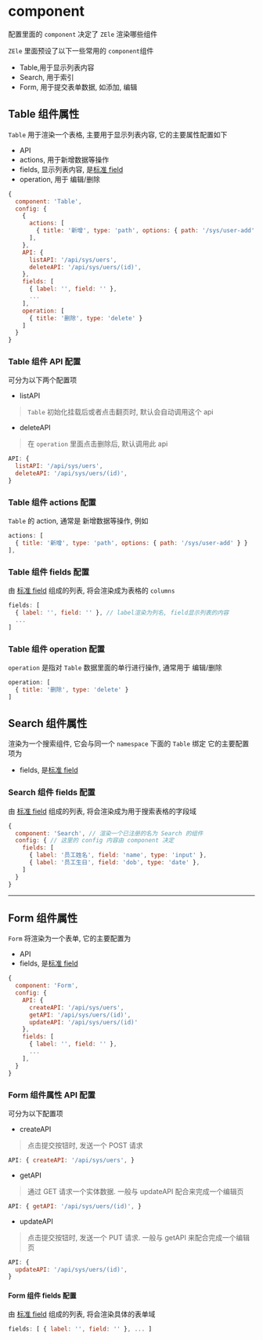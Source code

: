 # component

配置里面的 `component` 决定了 `ZEle` 渲染哪些组件

`ZEle` 里面预设了以下一些常用的 `component`组件

- Table,用于显示列表内容
- Search, 用于索引
- Form, 用于提交表单数据, 如添加, 编辑

## Table 组件属性

`Table` 用于渲染一个表格, 主要用于显示列表内容, 它的主要属性配置如下

- API
- actions, 用于新增数据等操作
- fields, 显示列表内容, 是[标准 field](../标准%20field/listField/README.md)
- operation, 用于 编辑/删除

```javascript
{
  component: 'Table',
  config: {
    {
      actions: [
        { title: '新增', type: 'path', options: { path: '/sys/user-add' } }
      ],
    },
    API: {
      listAPI: '/api/sys/uers',
      deleteAPI: '/api/sys/uers/(id)',
    },
    fields: [
      { label: '', field: '' },
      ...
    ],
    operation: [
      { title: '删除', type: 'delete' }
    ]
  }
}
```

### Table 组件 API 配置

可分为以下两个配置项

- listAPI

> `Table` 初始化挂载后或者点击翻页时, 默认会自动调用这个 api

- deleteAPI

> 在 `operation` 里面点击删除后, 默认调用此 api

```javascript
API: {
  listAPI: '/api/sys/uers',
  deleteAPI: '/api/sys/uers/(id)',
}
```

### Table 组件 actions 配置

`Table` 的 action, 通常是 新增数据等操作, 例如

```javascript
actions: [
  { title: '新增', type: 'path', options: { path: '/sys/user-add' } }
],
```

### Table 组件 fields 配置

由 [标准 field](../标准%20field/listField/README.md) 组成的列表, 将会渲染成为表格的 `columns`

```javascript
fields: [
  { label: '', field: '' }, // label渲染为列名, field显示列表的内容
  ...
]
```

### Table 组件 operation 配置

`operation` 是指对 `Table` 数据里面的单行进行操作, 通常用于 编辑/删除

```javascript
operation: [
  { title: '删除', type: 'delete' }
]
```

## Search 组件属性

渲染为一个搜索组件, 它会与同一个 `namespace` 下面的 `Table` 绑定 它的主要配置项为

- fields, 是[标准 field](../标准%20field/formField/README.md)

### Search 组件 fields 配置

由 [标准 field](../标准%20field/formField/README.md) 组成的列表, 将会渲染成为用于搜索表格的字段域

```javascript
{
  component: 'Search', // 渲染一个已注册的名为 Search 的组件
  config: { // 这里的 config 内容由 component 决定
    fields: [
      { label: '员工姓名', field: 'name', type: 'input' },
      { label: '员工生日', field: 'dob', type: 'date' },
    ]
  }
}
```

--------------------------------------------------------------------------------

## Form 组件属性

`Form` 将渲染为一个表单, 它的主要配置为

- API
- fields, 是[标准 field](../标准%20field/formField/README.md)

```javascript
{
  component: 'Form',
  config: {
    API: {
      createAPI: '/api/sys/uers',
      getAPI: '/api/sys/uers/(id)',
      updateAPI: '/api/sys/uers/(id)'
    },
    fields: [
      { label: '', field: '' },
      ...
    ],
  }
}
```

### Form 组件属性 API 配置

可分为以下配置项

- createAPI

> 点击提交按钮时, 发送一个 POST 请求

```javascript
API: { createAPI: '/api/sys/uers', }
```

- getAPI

> 通过 GET 请求一个实体数据. 一般与 updateAPI 配合来完成一个编辑页

```javascript
API: { getAPI: '/api/sys/uers/(id)', }
```

- updateAPI

> 点击提交按钮时, 发送一个 PUT 请求. 一般与 getAPI 来配合完成一个编辑页

```javascript
API: {
  updateAPI: '/api/sys/uers/(id)',
}
```

#### Form 组件 fields 配置

由 [标准 field](../标准%20field/formField/README.md) 组成的列表, 将会渲染具体的表单域

```javascript
fields: [ { label: '', field: '' }, ... ]
```

